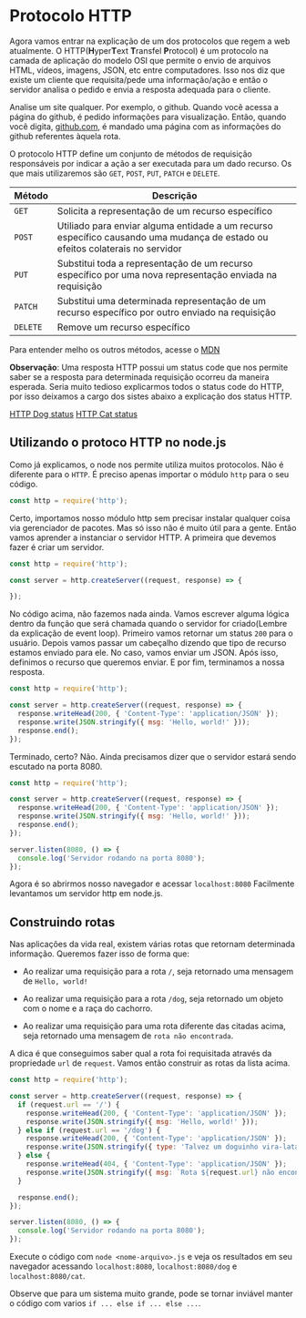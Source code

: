 # Protocolo HTTP

Agora vamos entrar na explicação de um dos protocolos que regem a web atualmente. O HTTP(**H**yper**T**ext **T**ransfel **P**rotocol) é um protocolo na camada de aplicação do modelo OSI que permite o envio de arquivos HTML, vídeos, imagens, JSON, etc entre computadores. Isso nos diz que existe um cliente que requisita/pede uma informação/ação e então o servidor analisa o pedido e envia a resposta adequada para o cliente.

Analise um site qualquer. Por exemplo, o github. Quando você acessa a página do github, é pedido informações para visualização. Então, quando você digita, [github.com](https://github.com/), é mandado uma página com as informações do github referentes àquela rota.

O protocolo HTTP define um conjunto de métodos de requisição responsáveis por indicar a ação a ser executada para um dado recurso. Os que mais utilizaremos são `GET`, `POST`, `PUT`, `PATCH` e `DELETE`.

| Método | Descrição |
| ------ | --------- |
| `GET`  | Solicita a representação de um recurso específico |
| `POST` | Utiliado para enviar alguma entidade a um recurso específico causando uma mudança de estado ou efeitos colaterais no servidor |
| `PUT`  | Substitui toda a representação de um recurso específico por uma nova representação enviada na requisição |
| `PATCH` | Substitui uma determinada representação de um recurso específico por outro enviado na requisição |
| `DELETE` | Remove um recurso específico |

Para entender melho os outros métodos, acesse o [MDN](https://developer.mozilla.org/pt-BR/docs/Web/HTTP/Methods)

**Observação**: Uma resposta HTTP possui um status code que nos permite saber se a resposta para determinada requisição ocorreu da maneira esperada. Seria muito tedioso explicarmos todos o status code do HTTP, por isso deixamos a cargo dos sistes abaixo a explicação dos status HTTP.

[HTTP Dog status](https://httpstatusdogs.com/)
[HTTP Cat status](https://http.cat/)

## Utilizando o protoco HTTP no node.js

Como já explicamos, o node nos permite utiliza muitos protocolos. Não é diferente para o `HTTP`. É preciso apenas importar o módulo `http` para o seu código.

```javascript
const http = require('http');
```

Certo, importamos nosso módulo http sem precisar instalar qualquer coisa via gerenciador de pacotes. Mas só isso não é muito útil para a gente. Então vamos aprender a instanciar o servidor HTTP. A primeira que devemos fazer é criar um servidor.

```javascript
const http = require('http');

const server = http.createServer((request, response) => {

});
```

No código acima, não fazemos nada ainda. Vamos escrever alguma lógica dentro da função que será chamada quando o servidor for criado(Lembre da explicação de event loop). Primeiro vamos retornar um status `200` para o usuário. Depois vamos passar um cabeçalho dizendo que tipo de recurso estamos enviado para ele. No caso, vamos enviar um JSON. Após isso, definimos o recurso que queremos enviar. E por fim, terminamos a nossa resposta.

```javascript
const http = require('http');

const server = http.createServer((request, response) => {
  response.writeHead(200, { 'Content-Type': 'application/JSON' });
  response.write(JSON.stringify({ msg: 'Hello, world!' }));
  response.end();
});
```

Terminado, certo? Não. Ainda precisamos dizer que o servidor estará sendo escutado na porta 8080.

```javascript
const http = require('http');

const server = http.createServer((request, response) => {
  response.writeHead(200, { 'Content-Type': 'application/JSON' });
  response.write(JSON.stringify({ msg: 'Hello, world!' }));
  response.end();
});

server.listen(8080, () => {
  console.log('Servidor rodando na porta 8080');
});
```

Agora é so abrirmos nosso navegador e acessar `localhost:8080` Facilmente levantamos um servidor http em node.js.

## Construindo rotas

Nas aplicações da vida real, existem várias rotas que retornam determinada informação. Queremos fazer isso de forma que:

- Ao realizar uma requisição para a rota `/`, seja retornado uma mensagem de `Hello, world!`

- Ao realizar uma requisição para a rota `/dog`, seja retornado um objeto com o nome e a raça do cachorro.

- Ao realizar uma requisição para uma rota diferente das citadas acima, seja retornado uma mensagem de `rota não encontrada`.

A dica é que conseguimos saber qual a rota foi requisitada através da propriedade `url` de `request`. Vamos então construir as rotas da lista acima.

```javascript
const http = require('http');

const server = http.createServer((request, response) => {
  if (request.url == '/') {
    response.writeHead(200, { 'Content-Type': 'application/JSON' });
    response.write(JSON.stringify({ msg: 'Hello, world!' }));
  } else if (request.url == '/dog') {
    response.writeHead(200, { 'Content-Type': 'application/JSON' });
    response.write(JSON.stringify({ type: 'Talvez um doguinho vira-lata caramelo', name: 'zig' }));
  } else {
    response.writeHead(404, { 'Content-Type': 'application/JSON' });
    response.write(JSON.stringify({ msg: `Rota ${request.url} não encontrada` }));
  }

  response.end();
});

server.listen(8080, () => {
  console.log('Servidor rodando na porta 8080');
});
```

Execute o código com `node <nome-arquivo>.js` e veja os resultados em seu navegador acessando `localhost:8080`, `localhost:8080/dog` e `localhost:8080/cat`.

Observe que para um sistema muito grande, pode se tornar inviável manter o código com varios `if ... else if ... else ...`.
